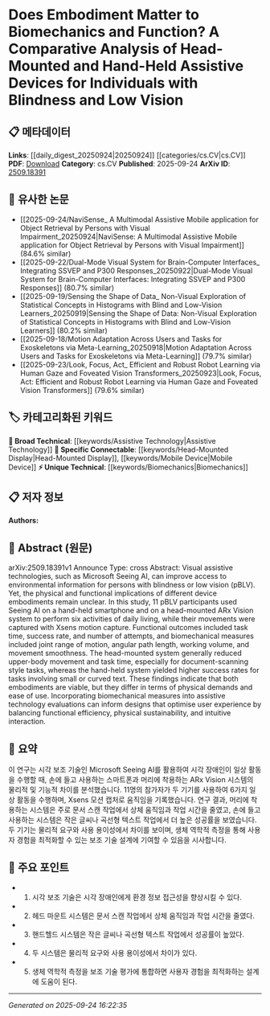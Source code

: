 <!-- KEYWORD_LINKING_METADATA:
{
  "processed_timestamp": "2025-09-24T16:22:35.166052",
  "vocabulary_version": "1.0",
  "selected_keywords": [
    "Assistive Technology",
    "Head-Mounted Display",
    "Mobile Device",
    "Biomechanics"
  ],
  "rejected_keywords": [],
  "similarity_scores": {
    "Assistive Technology": 0.72,
    "Head-Mounted Display": 0.85,
    "Mobile Device": 0.78,
    "Biomechanics": 0.77
  },
  "extraction_method": "AI_prompt_based",
  "budget_applied": true,
  "candidates_json": {
    "candidates": [
      {
        "surface": "Visual assistive technologies",
        "canonical": "Assistive Technology",
        "aliases": [
          "Visual aids",
          "Assistive devices"
        ],
        "category": "broad_technical",
        "rationale": "This term is central to the study and connects to broader discussions on technology aiding disabilities.",
        "novelty_score": 0.45,
        "connectivity_score": 0.88,
        "specificity_score": 0.65,
        "link_intent_score": 0.72
      },
      {
        "surface": "Head-mounted ARx Vision system",
        "canonical": "Head-Mounted Display",
        "aliases": [
          "ARx Vision",
          "Headset"
        ],
        "category": "specific_connectable",
        "rationale": "This specific device type is crucial for understanding the embodiment differences in the study.",
        "novelty_score": 0.67,
        "connectivity_score": 0.79,
        "specificity_score": 0.81,
        "link_intent_score": 0.85
      },
      {
        "surface": "Hand-held smartphone",
        "canonical": "Mobile Device",
        "aliases": [
          "Smartphone",
          "Mobile phone"
        ],
        "category": "specific_connectable",
        "rationale": "The study contrasts this device with head-mounted systems, highlighting its role in assistive technology.",
        "novelty_score": 0.52,
        "connectivity_score": 0.76,
        "specificity_score": 0.7,
        "link_intent_score": 0.78
      },
      {
        "surface": "Biomechanical measures",
        "canonical": "Biomechanics",
        "aliases": [
          "Biomechanical analysis",
          "Motion analysis"
        ],
        "category": "unique_technical",
        "rationale": "This term is key to understanding the physical implications of the devices studied.",
        "novelty_score": 0.61,
        "connectivity_score": 0.68,
        "specificity_score": 0.82,
        "link_intent_score": 0.77
      }
    ],
    "ban_list_suggestions": [
      "task time",
      "success rate",
      "number of attempts"
    ]
  },
  "decisions": [
    {
      "candidate_surface": "Visual assistive technologies",
      "resolved_canonical": "Assistive Technology",
      "decision": "linked",
      "scores": {
        "novelty": 0.45,
        "connectivity": 0.88,
        "specificity": 0.65,
        "link_intent": 0.72
      }
    },
    {
      "candidate_surface": "Head-mounted ARx Vision system",
      "resolved_canonical": "Head-Mounted Display",
      "decision": "linked",
      "scores": {
        "novelty": 0.67,
        "connectivity": 0.79,
        "specificity": 0.81,
        "link_intent": 0.85
      }
    },
    {
      "candidate_surface": "Hand-held smartphone",
      "resolved_canonical": "Mobile Device",
      "decision": "linked",
      "scores": {
        "novelty": 0.52,
        "connectivity": 0.76,
        "specificity": 0.7,
        "link_intent": 0.78
      }
    },
    {
      "candidate_surface": "Biomechanical measures",
      "resolved_canonical": "Biomechanics",
      "decision": "linked",
      "scores": {
        "novelty": 0.61,
        "connectivity": 0.68,
        "specificity": 0.82,
        "link_intent": 0.77
      }
    }
  ]
}
-->

# Does Embodiment Matter to Biomechanics and Function? A Comparative Analysis of Head-Mounted and Hand-Held Assistive Devices for Individuals with Blindness and Low Vision

## 📋 메타데이터

**Links**: [[daily_digest_20250924|20250924]] [[categories/cs.CV|cs.CV]]
**PDF**: [Download](https://arxiv.org/pdf/2509.18391.pdf)
**Category**: cs.CV
**Published**: 2025-09-24
**ArXiv ID**: [2509.18391](https://arxiv.org/abs/2509.18391)

## 🔗 유사한 논문
- [[2025-09-24/NaviSense_ A Multimodal Assistive Mobile application for Object Retrieval by Persons with Visual Impairment_20250924|NaviSense: A Multimodal Assistive Mobile application for Object Retrieval by Persons with Visual Impairment]] (84.6% similar)
- [[2025-09-22/Dual-Mode Visual System for Brain-Computer Interfaces_ Integrating SSVEP and P300 Responses_20250922|Dual-Mode Visual System for Brain-Computer Interfaces: Integrating SSVEP and P300 Responses]] (80.7% similar)
- [[2025-09-19/Sensing the Shape of Data_ Non-Visual Exploration of Statistical Concepts in Histograms with Blind and Low-Vision Learners_20250919|Sensing the Shape of Data: Non-Visual Exploration of Statistical Concepts in Histograms with Blind and Low-Vision Learners]] (80.2% similar)
- [[2025-09-18/Motion Adaptation Across Users and Tasks for Exoskeletons via Meta-Learning_20250918|Motion Adaptation Across Users and Tasks for Exoskeletons via Meta-Learning]] (79.7% similar)
- [[2025-09-23/Look, Focus, Act_ Efficient and Robust Robot Learning via Human Gaze and Foveated Vision Transformers_20250923|Look, Focus, Act: Efficient and Robust Robot Learning via Human Gaze and Foveated Vision Transformers]] (79.6% similar)

## 🏷️ 카테고리화된 키워드
**🧠 Broad Technical**: [[keywords/Assistive Technology|Assistive Technology]]
**🔗 Specific Connectable**: [[keywords/Head-Mounted Display|Head-Mounted Display]], [[keywords/Mobile Device|Mobile Device]]
**⚡ Unique Technical**: [[keywords/Biomechanics|Biomechanics]]

## 📋 저자 정보

**Authors:** 

## 📄 Abstract (원문)

arXiv:2509.18391v1 Announce Type: cross 
Abstract: Visual assistive technologies, such as Microsoft Seeing AI, can improve access to environmental information for persons with blindness or low vision (pBLV). Yet, the physical and functional implications of different device embodiments remain unclear. In this study, 11 pBLV participants used Seeing AI on a hand-held smartphone and on a head-mounted ARx Vision system to perform six activities of daily living, while their movements were captured with Xsens motion capture. Functional outcomes included task time, success rate, and number of attempts, and biomechanical measures included joint range of motion, angular path length, working volume, and movement smoothness. The head-mounted system generally reduced upper-body movement and task time, especially for document-scanning style tasks, whereas the hand-held system yielded higher success rates for tasks involving small or curved text. These findings indicate that both embodiments are viable, but they differ in terms of physical demands and ease of use. Incorporating biomechanical measures into assistive technology evaluations can inform designs that optimise user experience by balancing functional efficiency, physical sustainability, and intuitive interaction.

## 📝 요약

이 연구는 시각 보조 기술인 Microsoft Seeing AI를 활용하여 시각 장애인이 일상 활동을 수행할 때, 손에 들고 사용하는 스마트폰과 머리에 착용하는 ARx Vision 시스템의 물리적 및 기능적 차이를 분석했습니다. 11명의 참가자가 두 기기를 사용하여 6가지 일상 활동을 수행하며, Xsens 모션 캡처로 움직임을 기록했습니다. 연구 결과, 머리에 착용하는 시스템은 주로 문서 스캔 작업에서 상체 움직임과 작업 시간을 줄였고, 손에 들고 사용하는 시스템은 작은 글씨나 곡선형 텍스트 작업에서 더 높은 성공률을 보였습니다. 두 기기는 물리적 요구와 사용 용이성에서 차이를 보이며, 생체 역학적 측정을 통해 사용자 경험을 최적화할 수 있는 보조 기술 설계에 기여할 수 있음을 시사합니다.

## 🎯 주요 포인트

- 1. 시각 보조 기술은 시각 장애인에게 환경 정보 접근성을 향상시킬 수 있다.
- 2. 헤드 마운트 시스템은 문서 스캔 작업에서 상체 움직임과 작업 시간을 줄였다.
- 3. 핸드헬드 시스템은 작은 글씨나 곡선형 텍스트 작업에서 성공률이 높았다.
- 4. 두 시스템은 물리적 요구와 사용 용이성에서 차이가 있다.
- 5. 생체 역학적 측정을 보조 기술 평가에 통합하면 사용자 경험을 최적화하는 설계에 도움이 된다.


---

*Generated on 2025-09-24 16:22:35*